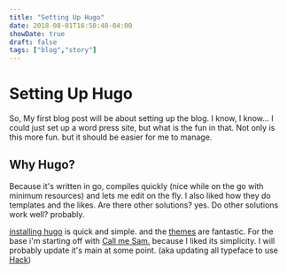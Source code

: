 ```yaml
---
title: "Setting Up Hugo"
date: 2018-08-01T16:50:48-04:00
showDate: true
draft: false
tags: ["blog","story"]
---
```


# Setting Up Hugo

 So, My first blog post will be about setting up the blog. I know, I know... I could just set up a word press site, but what is the fun in that. Not only is this more fun. but it should be easier for me to manage.

## Why Hugo?

 Because it's written in go, compiles quickly (nice while on the go with minimum resources) and lets me edit on the fly. I also liked how they do templates and the likes. Are there other solutions? yes. Do other solutions work well? probably. 

 [installing hugo](https://gohugo.io/getting-started/installing) is quick and simple. and the [themes](https://themes.gohugo.io/) are fantastic. For the base i'm starting off with [Call me Sam.](https://themes.gohugo.io/hugo-theme-sam/) because I liked its simplicity. I will probably update it's main at some point. (aka updating all typeface to use [Hack](https://sourcefoundry.org/hack/))


